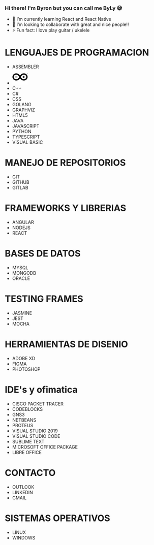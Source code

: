 ### Hi there! I'm Byron but you can call me ByLy 😅

- 🌱 I’m currently learning React and React Native
- 👯 I’m looking to collaborate with great and nice people!!
- ⚡ Fun fact: I love play guitar / ukelele

# LENGUAJES DE PROGRAMACION

- ASSEMBLER
- ![ARDUINO](img/arduino.svg)
- C++
- C#
- CSS
- GOLANG
- GRAPHVIZ
- HTML5
- JAVA
- JAVASCRIPT
- PYTHON
- TYPESCRIPT
- VISUAL BASIC

# MANEJO DE REPOSITORIOS

- GIT
- GITHUB
- GITLAB

# FRAMEWORKS Y LIBRERIAS

- ANGULAR
- NODEJS
- REACT

# BASES DE DATOS

- MYSQL
- MONGODB
- ORACLE

# TESTING FRAMES

- JASMINE
- JEST
- MOCHA

# HERRAMIENTAS DE DISENIO

- ADOBE XD
- FIGMA
- PHOTOSHOP

# IDE's y ofimatica

- CISCO PACKET TRACER
- CODEBLOCKS
- GNS3
- NETBEANS
- PROTEUS
- VISUAL STUDIO 2019
- VISUAL STUDIO CODE
- SUBLIME TEXT
- MICROSOFT OFFICE PACKAGE
- LIBRE OFFICE

# CONTACTO

- OUTLOOK
- LINKEDIN
- GMAIL

# SISTEMAS OPERATIVOS

- LINUX
- WINDOWS

